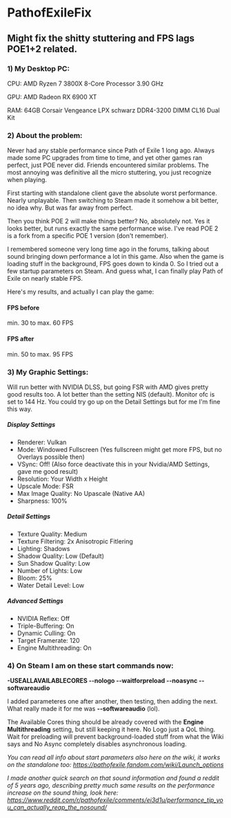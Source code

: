# PathofExileFix
## Might fix the shitty stuttering and FPS lags POE1+2 related.

### 1) My Desktop PC:
CPU: AMD Ryzen 7 3800X 8-Core Processor 3.90 GHz

GPU: AMD Radeon RX 6900 XT

RAM: 64GB Corsair Vengeance LPX schwarz DDR4-3200 DIMM CL16 Dual Kit

### 2) About the problem:
Never had any stable performance since Path of Exile 1 long ago. Always made some PC upgrades from time to time, and yet other games ran perfect, just POE never did. Friends encountered similar problems. The most annoying was definitive all the micro stuttering, you just recognize when playing.

First starting with standalone client gave the absolute worst performance. Nearly unplayable. Then switching to Steam made it somehow a bit better, no idea why. But was far away from perfect.

Then you think POE 2 will make things better? No, absolutely not. Yes it looks better, but runs exactly the same performance wise. I've read POE 2 is a fork from a specific POE 1 version (don't remember).

I remembered someone very long time ago in the forums, talking about sound bringing down performance a lot in this game. Also when the game is loading stuff in the background, FPS goes down to kinda 0. So I tried out a few startup parameters on Steam. And guess what, I can finally play Path of Exile on nearly stable FPS.

Here's my results, and actually I can play the game:

#### FPS before
min. 30 to max. 60 FPS
#### FPS after
min. 50 to max. 95 FPS

### 3) My Graphic Settings:

Will run better with NVIDIA DLSS, but going FSR with AMD gives pretty good results too. A lot better than the setting NIS (default). Monitor ofc is set to 144 Hz. You could try go up on the Detail Settings but for me I'm fine this way.

##### Display Settings
* Renderer: Vulkan
* Mode: Windowed Fullscreen (Yes fullscreen might get more FPS, but no Overlays possible then)
* VSync: Off! (Also force deactivate this in your Nvidia/AMD Settings, gave me good result)
* Resolution: Your Width x Height
* Upscale Mode: FSR
* Max Image Quality: No Upascale (Native AA)
* Sharpness: 100%

##### Detail Settings
* Texture Quality: Medium
* Texture Filtering: 2x Anisotropic Fitlering
* Lighting: Shadows
* Shadow Quality: Low (Default)
* Sun Shadow Quality: Low
* Number of Lights: Low
* Bloom: 25%
* Water Detail Level: Low

##### Advanced Settings
* NVIDIA Reflex: Off
* Triple-Buffering: On
* Dynamic Culling: On
* Target Framerate: 120
* Engine Multithreading: On

### 4) On Steam I am on these start commands now:

**-USEALLAVAILABLECORES --nologo --waitforpreload --noasync --softwareaudio**

I added parameteres one after another, then testing, then adding the next. What really made it for me was **--softwareaudio** (lol).

The Available Cores thing should be already covered with the **Engine Multithreading** setting, but still keeping it here. No Logo just a QoL thing. Wait for preloading will prevent background-loaded stuff from what the Wiki says and No Async completely disables asynchronous loading.

*You can read all info about start parameters also here on the wiki, it works on the standalone too: https://pathofexile.fandom.com/wiki/Launch_options*

*I made another quick search on that sound information and found a reddit of 5 years ago, describing pretty much same results on the performance increase on the sound thing, look here:
https://www.reddit.com/r/pathofexile/comments/ei3d1u/performance_tip_you_can_actually_reap_the_nosound/*
